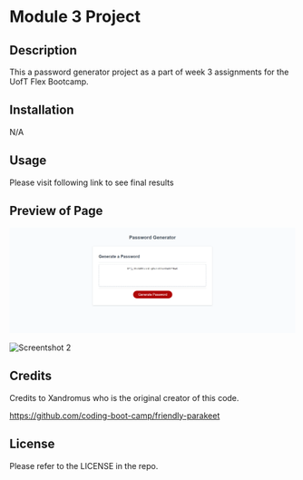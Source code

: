 # Module 3 Project

## Description

This a password generator project as a part of week 3 assignments for the UofT Flex Bootcamp.

## Installation

N/A

## Usage

Please visit following link to see final results 



## Preview of Page

![Screentshot 1](./assets/images/page-preview-1.png)

![Screentshot 2](./assets/images/page-preview-2.png)

## Credits

Credits to Xandromus who is the original creator of this code.

https://github.com/coding-boot-camp/friendly-parakeet

## License

Please refer to the LICENSE in the repo.